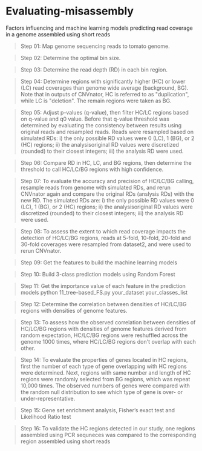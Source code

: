 # Evaluating-misassembly
Factors influencing and machine learning models predicting read coverage in a genome assembled using short reads

> Step 01: Map genome sequencing reads to tomato genome.

> Step 02: Determine the optimal bin size.

> Step 03: Determine the read depth (RD) in each bin region.

> Step 04: Determine regions with significantly higher (HC) or lower (LC) read coverages than genome wide average (background, BG). Note that in outputs of CNVnator, HC is referred to as "duplication", while LC is "deletion". The remain regions were taken as BG.
          
> Step 05: Adjust p-values (q-value), then filter HC/LC regions based on q-value and q0 value. Before that q-value threshold was determined by evaluating the consistency between results using original reads and resampled reads. Reads were resampled based on simulated RDs: i) the only possible RD values were 0 (LC), 1 (BG), or 2 (HC) regions; ii) the analysisoriginal RD values were discretized (rounded) to their closest integers; iii) the analysis RD were used.

> Step 06: Compare RD in HC, LC, and BG regions, then determine the threshold to call HC/LC/BG regions with high confidence.

> Step 07: To evaluate the accuracy and precision of HC/LC/BG calling, resample reads from genome with simulated RDs, and rerun CNVnator again and compare the original RDs (anslysis RDs) with the new RD. The simulated RDs are: i) the only possible RD values were 0 (LC), 1 (BG), or 2 (HC) regions; ii) the analysisoriginal RD values were discretized (rounded) to their closest integers; iii) the analysis RD were used.
          
> Step 08: To assess the extent to which read coverage impacts the detection of HC/LC/BG regions, reads at 5-fold, 10-fold, 20-fold and 30-fold coverages were resampled from dataset2, and were used to rerun CNVnator.

> Step 09: Get the features to build the machine learning models

> Step 10: Build 3-class prediction models using Random Forest

> Step 11: Get the importance value of each feature in the prediction models
  python 11_tree-based_FS.py your_dataset your_classes_list
       
> Step 12: Determine the correlation between densities of HC/LC/BG regions with densities of genome features.

> Step 13: To assess how the observed correlation between densities of HC/LC/BG regions with densities of genome features derived from random expectation, HC/LC/BG regions were reshuffled across the genome 1000 times, where HC/LC/BG regions don't overlap with each other.

> Step 14: To evaluate the properties of genes located in HC regions, first the number of each type of gene overlapping with HC regions were determined. Next, regions with same number and length of HC regions were randomly selected from BG regions, which was repeat 10,000 times. The observed numbers of genes were compared with the random null distribution to see which type of gene is over- or under-representative.

> Step 15: Gene set enrichment analysis, Fisher’s exact test and Likelihood Ratio test

> Step 16: To validate the HC regions detected in our study, one regions assembled using PCR sequneces was compared to the corresponding region assembled using short reads

